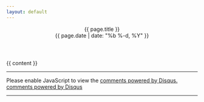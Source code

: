 ```yaml
---
layout: default
---
```

<script>
    window.onload=function(){
        var className='prettyprint';
        var pres = document.getElementsByTagName('pre');
        if(pres.length >0){
            for(i =0;i<pres.length;i++ ){
                pres[i].classList.add(className); 
            } 
        }
    }
</script>
<div class="post">

  <header class="post-header">
      <div>
          <div class="post-title">
              {{ page.title }} <br/>       
          </div>
          <span class="post-date" >{{ page.date | date: "%b %-d, %Y" }}</span>
      </div>
  </header>

  <article class="post-content">
  {{ content }}
  </article>

</div>
<hr/>

<div id="disqus_thread"></div>
<script type="text/javascript">
    /* * * CONFIGURATION VARIABLES: EDIT BEFORE PASTING INTO YOUR WEBPAGE * * */
    var disqus_shortname = 'hilojack'; // required: replace example with your forum shortname

    /* * * DON'T EDIT BELOW THIS LINE * * */
    (function() {
        var dsq = document.createElement('script'); dsq.type = 'text/javascript'; dsq.async = true;
        dsq.src = '//' + disqus_shortname + '.disqus.com/embed.js';
        (document.getElementsByTagName('head')[0] || document.getElementsByTagName('body')[0]).appendChild(dsq);
    })();
</script>
<noscript>Please enable JavaScript to view the <a href="http://disqus.com/?ref_noscript">comments powered by Disqus.</a></noscript>
<a href="http://disqus.com" class="dsq-brlink">comments powered by <span class="logo-disqus">Disqus</span></a>
<hr/>

 
<div class="trigger">
<!--{% for page in site.pages %}
  <a class="page-link" href="{{ page.url | prepend: site.baseurl }}">{{ page.title }}</a>
{% endfor %}->
</div>
